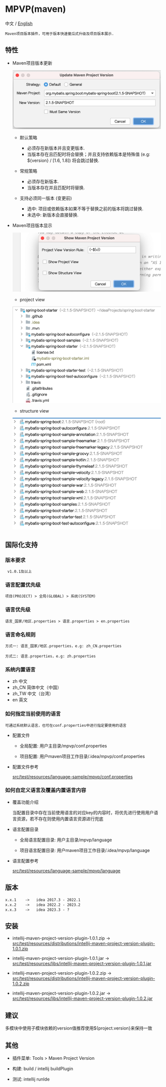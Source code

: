 # MPVP(maven) 

  中文 / [English](readme_en.md)


    Maven项目版本插件，可用于版本快速傻瓜式升级及项目版本展示.
  
   
## 特性

+ Maven项目版本更新
    
    ![update-version](src/test/resources/picture/update-version.png)
    
    - 默认策略 
    
        - 必须存在新版本并且变更版本.
        - 当版本存在且匹配时将会替换；并且支持依赖版本是特殊值 (e.g: ${version} / [1.6, 1.8]) 将会跳过替换.
    
    - 常规策略 
    
        - 必须存在新版本.
        - 当版本存在并且匹配时将替换.
     
    - 支持必须同一版本 (变更前) 
     
        - 选中: 项目或依赖版本如果不等于替换之前的版本将跳过替换.
        - 未选中: 新版本会直接替换.

     

+ Maven项目版本显示
    
    ![show-version](src/test/resources/picture/show-version.png) 
    
    - project view
   
    ![show-version-project-view](src/test/resources/picture/show-version-project-view.png) 

    - structure view

    ![show-version-structure-view](src/test/resources/picture/show-version-structure-view.png) 
          

## 国际化支持
  
  ### 版本要求
  
     v1.0.1及以上

  ### 语言配置优先级
  
    项目(PROJECT) > 全局(GLOBAL) > 系统(SYSTEM)

  ### 语言优先级
  
    语言_国家/地区.properties > 语言.properties > en.properties

  ### 语言命名规则
  
    方式一: 语言_国家/地区.properties，e.g: zh_CN.properties
  
    方式二: 语言.properties，e.g: zh.properties

  
  ### 系统内置语言
  
   + zh         中文
   + zh_CN      简体中文（中国）
   + zh_TW      中文（台湾）
   + en         英文
      
  
  ### 如何指定当前使用的语言
  
    可通过系统默认语言，也可在conf.properties中进行指定要使用的语言
    
  - 配置文件
   
    + 全局配置: 用户主目录/mpvp/conf.properties
     
    + 项目配置: 用户maven项目工作目录/.idea/mpvp/conf.properties
   
  - 配置文件参考
   
     [src/test/resources/language-sample/mpvp/conf.properties](src/test/resources/language-sample/mpvp/conf.properties)
   
  
  ### 如何自定义语言及覆盖内置语言内容
    
  - 覆盖功能介绍
    
    当配置目录中存在当前使用语言的对应key的内容时，将优先进行使用用户语言资源，若不存在则使用内置语言资源进行兜底
    
  - 语言配置目录
  
    + 全局语言配置目录: 用户主目录/mpvp/language 
    
    + 项目语言配置目录: 用户maven项目工作目录/.idea/mpvp/language
  
  - 语言配置参考
  
     [src/test/resources/language-sample/mpvp/language](src/test/resources/language-sample/mpvp/language)

## 版本

    x.x.1    ->   idea 2017.3 - 2022.1
    x.x.2    ->   idea 2022.2 - 2023.2
    x.x.3    ->   idea 2023.3 - ?

## 安装

 - intellij-maven-project-version-plugin-1.0.1.zip -> [src/test/resources/distributions/intellij-maven-project-version-plugin-1.0.1.zip](src/test/resources/distributions/intellij-maven-project-version-plugin-1.0.1.zip)

 - intellij-maven-project-version-plugin-1.0.1.jar -> [src/test/resources/libs/intellij-maven-project-version-plugin-1.0.1.jar](src/test/resources/libs/intellij-maven-project-version-plugin-1.0.1.jar)

 - intellij-maven-project-version-plugin-1.0.2.zip -> [src/test/resources/distributions/intellij-maven-project-version-plugin-1.0.2.zip](src/test/resources/distributions/intellij-maven-project-version-plugin-1.0.2.zip)

 - intellij-maven-project-version-plugin-1.0.2.jar -> [src/test/resources/libs/intellij-maven-project-version-plugin-1.0.2.jar](src/test/resources/libs/intellij-maven-project-version-plugin-1.0.2.jar)



## 建议

  多模块中使用子模块依赖的version值推荐使用${project.version}来保持一致

## 其他

 - 插件菜单: Tools > Maven Project Version
 
 - 构建: build / intellij buildPlugin
 
 - 测试: intellij runIde
